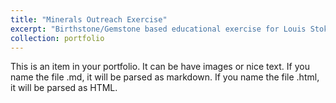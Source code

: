 ```yaml
---
title: "Minerals Outreach Exercise"
excerpt: "Birthstone/Gemstone based educational exercise for Louis Stokes Alliance for Minority Participation at OSU <br/><img src='/images/lsamp.jpg'> ![Minerals and nice thinigs](/images/lsamp.jpg)."
collection: portfolio
---
```


This is an item in your portfolio. It can be have images or nice text. If you name the file .md, it will be parsed as markdown. If you name the file .html, it will be parsed as HTML. 

